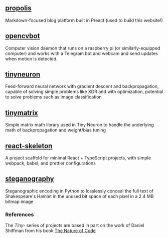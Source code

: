 ## [propolis](https://github.com/tireymorris/propolis)

Markdown-focused blog platform built in Preact (used to build this website!)

## [opencvbot](https://github.com/tireymorris/opencvbot)

Computer vision daemon that runs on a raspberry pi (or similarly-equipped computer) and works with a Telegram bot and webcam and send updates when motion is detected.

## [tinyneuron](https://github.com/tireymorris/tinyneuron)

Feed-forward neural network with gradient descent and backpropagation, capable of solving simple problems like XOR and with optimization, potential to solve problems such as image classification

## [tinymatrix](https://github.com/tireymorris/tinymatrix)

Simple matrix math library used in Tiny Neuron to handle the underlying math of backpropagation and weight/bias tuning

## [react-skeleton](https://github.com/tireymorris/react-skeleton)

A project scaffold for minimal React + TypeScript projects, with simple webpack, babel, and prettier configurations

## [steganography](https://github.com/tireymorris/steganography)

Steganographic encoding in Python to losslessly conceal the full text of Shakespeare's Hamlet in the unused bit space of each pixel in a 2.4 MB bitmap image

### References

The _Tiny-_ series of projects are based in part on the work of Daniel Shiffman from his book
[The Nature of Code](https://natureofcode.com/)

